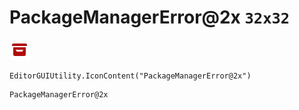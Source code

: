# PackageManagerError@2x `32x32`
<img src="/img/PackageManagerError@2x.png" width=32 height=32>

``` CSharp
EditorGUIUtility.IconContent("PackageManagerError@2x")
```
```
PackageManagerError@2x
```

